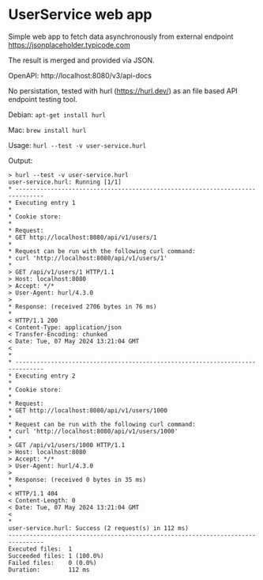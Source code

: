 # UserService web app

Simple web app to fetch data asynchronously from external endpoint https://jsonplaceholder.typicode.com

The result is merged and provided via JSON.

OpenAPI: http://localhost:8080/v3/api-docs

No persistation, tested with hurl (https://hurl.dev/) as an file based API endpoint testing tool.

Debian: ``apt-get install hurl``

Mac: ``brew install hurl``

Usage:
``hurl --test -v user-service.hurl``

Output:
```
> hurl --test -v user-service.hurl
user-service.hurl: Running [1/1]
* ------------------------------------------------------------------------------
* Executing entry 1
*
* Cookie store:
*
* Request:
* GET http://localhost:8080/api/v1/users/1
*
* Request can be run with the following curl command:
* curl 'http://localhost:8080/api/v1/users/1'
*
> GET /api/v1/users/1 HTTP/1.1
> Host: localhost:8080
> Accept: */*
> User-Agent: hurl/4.3.0
>
* Response: (received 2706 bytes in 76 ms)
*
< HTTP/1.1 200
< Content-Type: application/json
< Transfer-Encoding: chunked
< Date: Tue, 07 May 2024 13:21:04 GMT
<
*
* ------------------------------------------------------------------------------
* Executing entry 2
*
* Cookie store:
*
* Request:
* GET http://localhost:8080/api/v1/users/1000
*
* Request can be run with the following curl command:
* curl 'http://localhost:8080/api/v1/users/1000'
*
> GET /api/v1/users/1000 HTTP/1.1
> Host: localhost:8080
> Accept: */*
> User-Agent: hurl/4.3.0
>
* Response: (received 0 bytes in 35 ms)
*
< HTTP/1.1 404
< Content-Length: 0
< Date: Tue, 07 May 2024 13:21:04 GMT
<
*
user-service.hurl: Success (2 request(s) in 112 ms)
--------------------------------------------------------------------------------
Executed files:  1
Succeeded files: 1 (100.0%)
Failed files:    0 (0.0%)
Duration:        112 ms

```